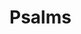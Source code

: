 # Psalms

<!--# Introduction to the Book of Psalms

> Mowinckel acknowledges both aspects when he says.
> In spite of the didactic character of the ‘learned psalmography’, it has one characteristic in common with genuine psalmography; these poems are, and must be considered as, prayers. Like every real psalm, they address God, even though they often address men as well.
> Mandolfo, C. (2002). God in the Dock: Dialogic Tension in the Psalms of Lament (Vol. 357, p. 24). London; New York: Sheffield Academic Press.

## General details about the book

* The book was originally titled _Tehillim_, which means “praises” in Hebrew. The English title of _Psalms_ is derived from a transliteration of the Septuagint’s Greek title _Psalmoi_, also meaning “songs of praise.”
* The poetry was often set to music, but not always.

> The writing of the book spans about 1,200 years. In such a large collection of hymns, a widely divergent range of dates is inevitable. The oldest written was the Psalm of Moses (90) and the latest written was Psalm 126, which was written in the post-Exilic period, which was in the late sixth or early fifth century B.C. This is a period of about one thousand years (1400–400 B.C.).
> https://www.bible-studys.org/Bible%20Books/Psalms/Book%20of%20Psalms.html

* Psalms is the most quoted Old Testment book in the New Testatment. Of the 287 quotes taken from the Old Testament found in the New Testament, 116 of them are from the book of Psalms. 

> Martin Luther influenced a transition from the priest-dominated worship of the Catholic Church to congregationial singing. Luther believed the congregation should take a more active role in the singing, but one obstacle to this was the complexity and difficulty of the current liturgy for the common person. He used the book of Psalms as the foundation and authority for his musical reforms, which included writing songs which were paraphases of Scripture in common language. An example can be taken from Martin Luther's "From Depths of Woe I Cry to Thee" (1483-1546, #329 In the Lutheran Hymnal) inspired by Psalm 130:
(I can't find the source, but I'm confident that this is a quote)

> From depths of woe I cry to Thee, Lord, hear me, I implore Thee.  
> Bend down Thy gracious ear to me, My prayer let come before Thee.  
> If Thou rememberest each misdeed, If each should have its rightful meed,  
> Who may abide Thy presence?

## Authorship

The book is inspired by God (2 Samuel 23:2; Matthew 22:43; Luke 24:44; Acts 1:16; 2 Timothy 3:16). Psalms is a composite work containing multiple authors. Some psalms name their author in the first line or title: 

* Moses wrote 1 (90).
* David wrote 73 (1-41 and 32 others)
* Solomon wrote 2 to 3 (72, 127)
* Asaph wrote 3 (50, 73-83) 
* Sons of Korah wrote 10 (42, 44-49, 84, 85, 87) ("Sons of Korah" were possibly performers rather than authors)
* Heman the Ezrahite wrote 1 (88) 
* Ethan the Ezrahite wrote 1 (89)
* 61 psalms are anonymous

## Psalms of David's Life

* Psalm 7 &mdash; The words of Cush, a Benjaminite (persecution by Saul?)
* Psalm 59 &mdash; Saul sends men to watch David’s house in order to kill him (1 Sam. 19:11)
* Psalm 34 &mdash; David delivered from danger by feigning madness in the presence of King Achish of Gath (1 Sam. 21:10–22:2)
* Psalm 56 &mdash; The Philistines seize David in Gath (1 Sam. 21:10–15)
* Psalm 52 &mdash; Doeg the Edomite tells Saul that David went to the house of Ahimelech (1 Sam. 22:9–19)
* Psalm 57 &mdash; David flees from Saul into a cave (1 Sam. 22:1 or 24:3)
* Psalm 142 &mdash; David flees from Saul into a cave (1 Sam. 22:1 or 24:3)
* Psalm 54 &mdash; The Ziphites tell Saul that David is hiding among them (1 Sam. 23:19)
* Psalm 60 &mdash; David’s victory over Transjordan (2 Sam. 8:1–14)
* Psalm 51 &mdash; Nathan confronts David about his adultery with Bathsheba	(2 Samuel 11–12)
* Psalm 3 &mdash; David flees from and battles Absalom (2 Samuel 15–17)
* Psalm 63 &mdash; David in the desert of Judah	(2 Samuel 15–17?; 1 Sam. 23:14–15?)
* Psalm 18 &mdash; David delivered from enemies and from Saul (2 Samuel 22)
* Psalm 30 &mdash; Dedication of the temple	Nothing in David’s lifetime (1 Kings 8:63)

## Classification of Psalms

1. **Psalms of Lament** contain a cry for deliverance or defense and questions that are addressed directly to God. 
 * They may be individual (Chapters 5-7, 13, 17, 22, 25, 26, 28, 31, 35, 36, 38, 39, 42, 43, 51, 54-57, 59, 61, 63, 64, 69-71, 86, 88, 102, 109, 120, 130, 140-143). 
 * Or national (Chapters 12, 44, 58, 60, 74, 77, 79, 80, 82, 83, 85, 90, 94, 106, 108, 123, 126, 137).

2. **Psalms of confidence** include a lament, but the ideas of security, peace, joy, and confidence predominate. 
 * They may be individual (Chapters 3, 4, 11, 16, 23, 27, 62, 121, 131)
 * or national (Chapters 115, 125, 129).

3. **Psalms of Thanksgiving** express public thanksgiving for what God has done or in anticipation of what He will do. 
 * They may be individual (Chapters 9, 10, 30, 32, 34, 40, 41, 92, 107, 116, 138), 
 * or national (Chapters 65-68, 118, 124).

4. **Psalms of Praise** are constructed around three key elements: 
 * a call to praise or introduction, 
 * a cause for praise (usually for God’s attributes or deeds), and 
 * a conclusion (Chapters 8, 19, 29, 33, 100, 103, 104, 111, 113, 114, 117, 134, 135, 136, 145 – 150)

5. **Psalms of Enthronement** of the Divine Kingdom contain the expression “the Lord reigns” (or, in the case of Psalm 98, “the Lord, the King”), and speak of the rule of God over all the earth. They are prophetic of Christ’s kingly rule (Chapters 47, 93, 96 – 99).

6. **Psalms of Zion** extol Zion, or Jerusalem, for its exalted role as the abode of God’s glory and as the religious and political capital of the nation (Chapters 15, 24, 46, 48, 50, 76, 81, 84, 87, 122). The Pilgrim Psalms (see below), are sometimes included here, but they do not really constitute a distinct literary type. 

7. **Psalms of Royalty** concern the reign of the king, either historical or messianic, or both (Chapters 2, 18, 20, 21, 45, 72, 89, 101, 110, 132, 144).

8. **Psalms of Wisdom** emphasize the traditional teaching of the wise men of Israel: meditation of the law, the way of the righteous versus the way of the wicked, and the necessity of practical righteousness (Chapters 1, 14, 37, 49, 52, 53, 73, 75, 91, 112, 119, 127, 128, 133, 139).

9. **Psalms of History** trace the history of God’s saving activity on behalf of Israel (Chapters 78, 105).

Other categories, identified strictly for content, overlap with the above. These include the following:

1. **Messianic Psalms** are prophetic in some way of the Messiah. They include psalms in which the righteous man’s character is a type of Christ (34:20; 69:4, 9), the righteous man’s experience foreshadows Christ’s experience (22), the existing king’s ideals and calling will be fulfilled in Christ, the ultimate King (Chapters 2, 45, 72), Christ’s work is prophesied with no contemporary reference (only 110), or the enthronement of Christ as universal King over the earth is predicted (Chapters 47, 93, 96 – 99).

2. **Imprecatory Psalms** contain an imprecation or prayer for retributive justice to fall on one’s enemy (Chapters 35, 55, 58, 59, 69, 83, 109, 137, 140). These may be justified by remembering that the Israelites were building a political kingdom and, as long as evil men triumphed over them, God’s rule was thwarted. The psalmists were concerned primarily with the glory of God, and at the very least, they did put the matter into God’s hands for His just dealing. These prayers are actually in the same spirit as the petition “Thy kingdom come” (Matt. 6:10), because the coming of God’s kingdom includes the destruction of the wicked (see the note on Psalm 109).

3. **Pilgrim Psalms** Song of Ascents is a title given to fifteen of the Psalms, 120–134, each starting with the ascription Shir Hama'aloth. They are also variously called Gradual Psalms, Songs of Degrees, Songs of Steps or Pilgrim Songs. Four of them (122, 124, 131 and 133) are linked in their ascriptions to David, and one (127) to Solomon. Psalms of Ascents were sung by pilgrims journeying up to Jerusalem for the three annual feasts of Passover, Pentecost, and Tabernacles.

4. **Acrostic Psalms** are those in which each verse begins with a consecutive letter of the Hebrew alphabet (Chapters 9, 10, 25, 34, 37, 111, 112, 119, 145). Psalm 119 is in a class by itself with eight verses for each letter of the alphabet.

(This classification comes from https://www.bible-studys.org/Bible%20Books/Psalms/Book%20of%20Psalms.html. I edited some of the words before I realized that they were quotations)

## Peculiar Language

The psalms include unique Hebrew terms. The word _selah_, found seventy-one times, is most likely a musical notation added by worship leaders after the Israelites incorporated the psalm into public worship. Scholars do not know the meaning of _maskil_, found in thirteen psalms. 

> The titles before many of the psalms are probably not to be considered inspired, as they were likely added to the text after David and the original writers composed the psalms. However, in trying to understand a particular psalm, some consideration ought to be given to them. These titles are very ancient. In the Hebrew Bible, if a psalm has a title, the title is actually the first verse of the psalm. Therefore, while they may not be original to the text, they are very ancient notes.
> http://www.shelbyvilleroad.org/informer/2017/3/14/on-the-titles-of-psalms 

> Because the titles are so old, it sometimes can be difficult to discern much from them. Sometimes the title tells us to whom the psalm is dedicated. “To the chief Musician” is a common dedication (Ps 18). Often, the author is indicated, as is the case with Psalm 90, which is “A Prayer of Moses the man of God.” Sometimes the occasion for the psalm is mentioned, as it is with Psalm 18. These notes are very helpful in interpreting the psalm. For example, David wrote, “I will call upon the LORD, who is worthy to be praised, So shall I be saved from mine enemies” (Ps 18:3). The title to the psalm tells us who the enemy was: Saul.
> http://www.shelbyvilleroad.org/informer/2017/3/14/on-the-titles-of-psalms 

> Occasionally, a psalm appears with instructions for the song leader. These and others can refer to melodies used with the given psalm or perhaps to suggestions for liturgical use. For example, we see instructions such as:
*  “For the director of music” (occurring in fifty-five psalms; 
*  “To the tune of ‘Lilies’” (similar references found in Psalms 45, 60, 69, 80)
*  “To the tune of ‘The Doe of the Morning’ ” (Psalm 22); 
*  “To the tune of ‘Do Not Destroy’ ” (Psalms 57–59, 75).
> https://books.google.co.tz/books?id=jIhMDgAAQBAJ&pg=PT1170&lpg=PT1170&dq=Occasionally,+a+psalm+appears+with+instructions+for+the+song+leader.+These+and+others+can+refer+to+melodies+used+with+the+given+psalm+&source=bl&ots=g1WoY2bEAv&sig=ACfU3U2FuWiU_d-Xssd5SMsVF_MfTMByfw&hl=en&sa=X&ved=2ahUKEwiI95KYgIniAhXFZlAKHec4DXIQ6AEwAXoECAoQAQ#v=onepage&q=Occasionally%2C%20a%20psalm%20appears%20with%20instructions%20for%20the%20song%20leader.%20These%20and%20others%20can%20refer%20to%20melodies%20used%20with%20the%20given%20psalm&f=false


> One also finds musical terms in the titles. Much discussion persists over these terms, as very little is known about them. Some terms may indicate a tune that was known in ancient times (e.g. Ps 9, 22). Other titles mention the kind of instruments to be played with the particular song (Ps 4, 5).
> http://www.shelbyvilleroad.org/informer/2017/3/14/on-the-titles-of-psalms

> The identification of many of the technical words in the superscriptions is dubious. The headings include names for types of psalms (“a psalm”), musical terms (“to the chief musician”), melody indicators (“upon Shoshannim”, 45), and liturgical indicators (“for the Sabbath day”, 92). Fourteen psalms contain historical superscriptions that give some brief mention of the occasion on which the psalm was written (Chapters 3, 7, 18, 30, 34, 51, 52, 54, 56, 57, 59, 60, 63, 142).
> https://www.bible-studys.org/Bible%20Books/Psalms/Book%20of%20Psalms.html

## Organization

### Psalms is a collection of smaller collections

> Psalm 72:20 &mdash; The prayers of David the son of Jesse are ended.

Psalms were usually gathered in smaller collections occording to common themes, or words or style. From this great collection of psalms the Holy Ghost guided a subselection of 150 for Scripture. The fact the book of Psalms is collection of selections made form other collections is highlighted in Psalm 72:20. We find other psalms also written by David even after Psalm 72 (86,101,103,108). 

Different groups had different collections of psalms and when they were put together some duplicates were allowed to remain. There are resulting "doublet" psalms: Psalm 14 and Psalm 53; Psalm 105:1-15 and 1 Chronicles 16:8-22;  

### Within the Book of Psalms can be Found Smaller Collections

Short sets of Psalms were often used for various occasions. 

Psalms 113-118 are called the  "Hallel Psalms" or "Praise Psalms" as they start with "praise the LORD" and ends with "praise the LORD". The Hallel were sung at the 3 great Jewish festivals: 1. Dedication 2. New Moon 3. Passover. The Hallel are what Jesus sang with His disciples at the Last Supper - Matthew 26:30.

### Psalms Not Included in the Book of Psalms

* Moses' song of Deliverance &mdash; Exodus 15:1-18
* Deborah's song of praise &mdash; Judges 5
* David's lament over Saul and Jonathan &mdash; 2 Samuel 1:19-27
* Hezekiah's Praise for Deliverance &mdash; 1 Samuel 38:9-20

### Psalm is Organized into 5 Books

> Psalm is organized into five books or collections. They were probably collected gradually, as corporate worship forms developed along with temple worship. It is likely that by the time of Ezra, the books of the Psalter were organized into their final form. Each section concludes with a doxology, with the entire Psalter capped by Psalm 150, a grand doxology. (doxology: a hymn or form of words containing an ascription of praise to God.)
> https://books.google.co.tz/books?id=jIhMDgAAQBAJ&pg=PT1169&lpg=PT1169&dq=Psalm+is+organized+into+five+books+or+collections.+They+were+probably+collected+gradually,+as+corporate+worship+forms+developed+along+with+temple+worship.&source=bl&ots=g1WoY2bGCz&sig=ACfU3U0DoZ6QVOt_nQGOlgDfmeenwq0tAA&hl=en&sa=X&ved=2ahUKEwiPk5GDgYniAhWNbVAKHUHnCSIQ6AEwAXoECAkQAQ#v=onepage&q=Psalm%20is%20organized%20into%20five%20books%20or%20collections.%20They%20were%20probably%20collected%20gradually%2C%20as%20corporate%20worship%20forms%20developed%20along%20with%20temple%20worship.&f=false

|     Book      |      1st     |      2nd     |      3rd     |      4th     |      5th     |
|-------------  |------------- | -------------|------------- | -------------|------------- |
|# of Psalms    | 41           | 31           | 17           | 17           | 44           |
|reference      | 1-41         | 42-72        | 73-89        | 90-106       | 107-150      |
|doxology       | 41:13        | 72:18,19     | 89:52        | 106:48       | 150          |
|theme          | humanity     | deliverance  | sanctuary    | reign of God | house of God |
|content	    | personal     | devotional   | liturg./hist.| general      |prophetic/natu|
|pentateuch	    | Genesis      | Exodus       | Leviticus    | Numbers      |Deuteronomy   |

The five-fold arrangement has long been recognized, but no universally accepted explanation exists. The most common explanation is the early Jewish tradition that judged the five books to be an imitation of the five books of Moses.

1. 1-41 — Genesis — concerning man and his relationship with God. All blessing is bound up in obedience. Closes with a Benediction and double Amen.
2. 42-72 — Exodus — concerning Israel as a nation. The counsels of God concerning Israel’s ruin, redeemer, and redemption. Closes with a Benediction and double Amen.
3. 73-89 — Leviticus — concerning God’s sanctuary. Closes with a Benediction and double Amen.
4. 90-106 — Numbers — concerning Israel in relation to the nations. Closes with a Benediction, Amen, and Hallelujah.
5. 107-150 — Deuteronomy — concerning God and His Word. Closes with five psalms, each beginning and ending with “Hallelujah”.-->

